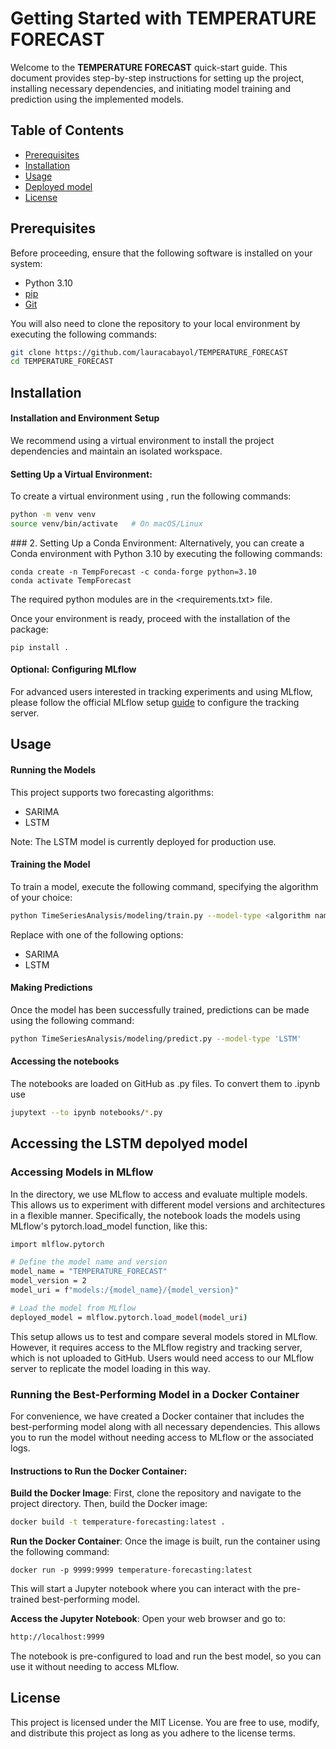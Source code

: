 # Getting Started with **TEMPERATURE FORECAST**

Welcome to the **TEMPERATURE FORECAST** quick-start guide. This document provides step-by-step instructions for setting up the project, installing necessary dependencies, and initiating model training and prediction using the implemented models.

## Table of Contents

- [Prerequisites](##Prerequisites)
- [Installation](##installation)
- [Usage](##usage)
- [Deployed model](##Accessing-the-LSTM-depolyed-model)
- [License](##license)

## Prerequisites

Before proceeding, ensure that the following software is installed on your system:

- Python 3.10
- [pip](https://pip.pypa.io/en/stable/installation/)
- [Git](https://git-scm.com/book/en/v2/Getting-Started-Installing-Git)

You will also need to clone the repository to your local environment by executing the following commands:

```bash
git clone https://github.com/lauracabayol/TEMPERATURE_FORECAST
cd TEMPERATURE_FORECAST
```
## Installation

#### Installation and Environment Setup
We recommend using a virtual environment to install the project dependencies and maintain an isolated workspace.
#### Setting Up a Virtual Environment:
To create a virtual environment using <venv>, run the following commands:
```bash
python -m venv venv
source venv/bin/activate   # On macOS/Linux
```
### 2. Setting Up a Conda Environment:
Alternatively, you can create a Conda environment with Python 3.10 by executing the following commands:
```
conda create -n TempForecast -c conda-forge python=3.10
conda activate TempForecast
```
The required python modules are in the <requirements.txt> file.

Once your environment is ready, proceed with the installation of the package:

```
pip install .
``` 
#### Optional: Configuring MLflow
For advanced users interested in tracking experiments and using MLflow, please follow the official MLflow setup  [guide](https://mlflow.org/docs/latest/getting-started/index.html) to configure the tracking server.

## Usage

#### Running the Models
This project supports two forecasting algorithms:

- SARIMA
- LSTM

Note: The LSTM model is currently deployed for production use.

#### Training the Model
To train a model, execute the following command, specifying the algorithm of your choice:

```bash
python TimeSeriesAnalysis/modeling/train.py --model-type <algorithm name>
```
Replace <algorithm name> with one of the following options:

- SARIMA
- LSTM
  
#### Making Predictions
Once the model has been successfully trained, predictions can be made using the following command:

```bash
python TimeSeriesAnalysis/modeling/predict.py --model-type 'LSTM'
```

#### Accessing the notebooks
The notebooks are loaded on GitHub as .py files. To convert them to .ipynb use <jupytext>

```bash
jupytext --to ipynb notebooks/*.py
```
## Accessing the LSTM depolyed model
### Accessing Models in MLflow
In the </notebooks> directory, we use MLflow to access and evaluate multiple models. This allows us to experiment with different model versions and architectures in a flexible manner. Specifically, the notebook loads the models using MLflow's pytorch.load_model function, like this:
```bash
import mlflow.pytorch

# Define the model name and version
model_name = "TEMPERATURE_FORECAST"
model_version = 2
model_uri = f"models:/{model_name}/{model_version}"

# Load the model from MLflow
deployed_model = mlflow.pytorch.load_model(model_uri)
```
This setup allows us to test and compare several models stored in MLflow. However, it requires access to the MLflow registry and tracking server, which is not uploaded to GitHub. Users would need access to our MLflow server to replicate the model loading in this way.

### Running the Best-Performing Model in a Docker Container
For convenience, we have created a Docker container that includes the best-performing model along with all necessary dependencies. This allows you to run the model without needing access to MLflow or the associated logs.

#### Instructions to Run the Docker Container:
**Build the Docker Image**: First, clone the repository and navigate to the project directory. Then, build the Docker image:
```bash
docker build -t temperature-forecasting:latest .
```
**Run the Docker Container**: Once the image is built, run the container using the following command:
```
docker run -p 9999:9999 temperature-forecasting:latest
```
This will start a Jupyter notebook where you can interact with the pre-trained best-performing model.

**Access the Jupyter Notebook**: Open your web browser and go to:
```bash
http://localhost:9999
```
The notebook is pre-configured to load and run the best model, so you can use it without needing to access MLflow.

## License

This project is licensed under the MIT License. You are free to use, modify, and distribute this project as long as you adhere to the license terms.
